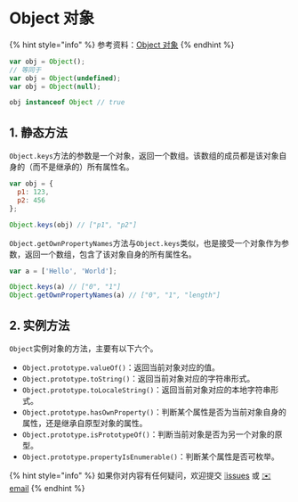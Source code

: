 # Object 对象

{% hint style="info" %}
参考资料：[Object 对象](https://wangdoc.com/javascript/stdlib/object.html)
{% endhint %}

```javascript
var obj = Object();
// 等同于
var obj = Object(undefined);
var obj = Object(null);

obj instanceof Object // true
```

## 1. 静态方法

`Object.keys`方法的参数是一个对象，返回一个数组。该数组的成员都是该对象自身的（而不是继承的）所有属性名。

```javascript
var obj = {
  p1: 123,
  p2: 456
};

Object.keys(obj) // ["p1", "p2"]
```

`Object.getOwnPropertyNames`方法与`Object.keys`类似，也是接受一个对象作为参数，返回一个数组，包含了该对象自身的所有属性名。

```javascript
var a = ['Hello', 'World'];

Object.keys(a) // ["0", "1"]
Object.getOwnPropertyNames(a) // ["0", "1", "length"]
```

## 2. 实例方法

`Object`实例对象的方法，主要有以下六个。

* `Object.prototype.valueOf()`：返回当前对象对应的值。
* `Object.prototype.toString()`：返回当前对象对应的字符串形式。
* `Object.prototype.toLocaleString()`：返回当前对象对应的本地字符串形式。
* `Object.prototype.hasOwnProperty()`：判断某个属性是否为当前对象自身的属性，还是继承自原型对象的属性。
* `Object.prototype.isPrototypeOf()`：判断当前对象是否为另一个对象的原型。
* `Object.prototype.propertyIsEnumerable()`：判断某个属性是否可枚举。

{% hint style="info" %}
如果你对内容有任何疑问，欢迎提交 [❕issues](https://github.com/MrEnvision/Front-end_learning_notes/issues) 或 [ ✉️ email](mailto:EnvisionShen@gmail.com)
{% endhint %}

